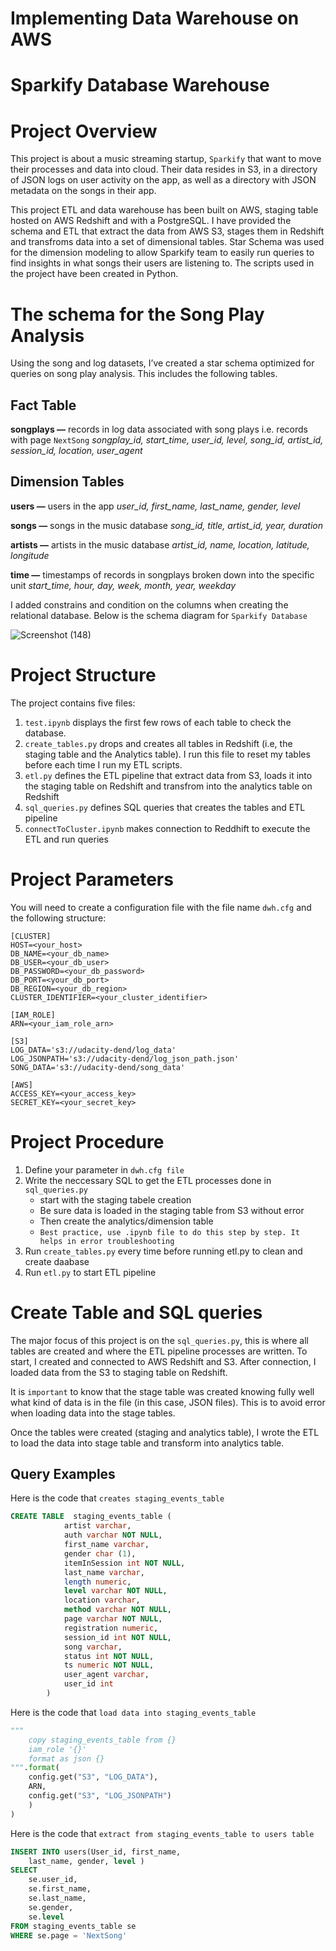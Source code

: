 # Implementing Data Warehouse on AWS
# Sparkify Database Warehouse
# Project Overview
This project is about a music streaming startup, `Sparkify` that want to move their processes and data into cloud. Their data resides in S3, in a directory of JSON logs on user activity on the app, as well as a directory with JSON metadata on the songs in their app.

This project ETL and data warehouse has been built on AWS, staging table hosted on AWS Redshift and with a PostgreSQL. I have provided the schema and ETL that extract the data from AWS S3, stages them in Redshift and transfroms data into a set of dimensional tables. Star Schema was used for the dimension modeling to allow Sparkify team to easily run queries to find insights in what songs their users are listening to. The scripts used in the project have been created in Python.

# The schema for the Song Play Analysis
Using the song and log datasets, I’ve created a star schema optimized for queries on song play analysis. This includes the following tables.

## Fact Table
**songplays —** records in log data associated with song plays i.e. records with page `NextSong`
*songplay_id, start_time, user_id, level, song_id, artist_id, session_id, location, user_agent*

## Dimension Tables
**users —** users in the app
*user_id, first_name, last_name, gender, level*

**songs —** songs in the music database
*song_id, title, artist_id, year, duration*

**artists —** artists in the music database
*artist_id, name, location, latitude, longitude*

**time —** timestamps of records in songplays broken down into the specific unit
*start_time, hour, day, week, month, year, weekday*

I added constrains and condition on the columns when creating the relational database. Below is the schema diagram for `Sparkify Database`

![Screenshot (148)](https://user-images.githubusercontent.com/55639062/78468855-5e654300-7713-11ea-835a-54c1f0cdf048.png)

# Project Structure
The project contains five files:
1. `test.ipynb` displays the first few rows of each table to check the database.
1. `create_tables.py` drops and creates all tables in Redshift (i.e, the staging table and the Analytics table). I run this file to reset my tables before each time I run my ETL scripts.
1. `etl.py` defines the ETL pipeline that extract data from S3, loads it into the staging table on Redshift and transfrom into the analytics table on Redshift
1. `sql_queries.py` defines SQL queries that creates the tables and ETL pipeline
1. `connectToCluster.ipynb` makes connection to Reddhift to execute the ETL and run queries

# Project Parameters
You will need to create a configuration file with the file name `dwh.cfg` and the following structure:

```
[CLUSTER]
HOST=<your_host>
DB_NAME=<your_db_name>
DB_USER=<your_db_user>
DB_PASSWORD=<your_db_password>
DB_PORT=<your_db_port>
DB_REGION=<your_db_region>
CLUSTER_IDENTIFIER=<your_cluster_identifier>

[IAM_ROLE]
ARN=<your_iam_role_arn>

[S3]
LOG_DATA='s3://udacity-dend/log_data'
LOG_JSONPATH='s3://udacity-dend/log_json_path.json'
SONG_DATA='s3://udacity-dend/song_data'

[AWS]
ACCESS_KEY=<your_access_key>
SECRET_KEY=<your_secret_key>
```

# Project Procedure
1. Define your parameter in `dwh.cfg file`
1. Write the neccessary SQL to get the ETL processes done in `sql_queries.py`
    * start with the staging tabele creation
    * Be sure data is loaded in the staging table from S3 without error
    * Then create the analytics/dimension table
    * `Best practice, use .ipynb file to do this step by step. It helps in error troubleshooting`
1. Run `create_tables.py` every time before running etl.py to clean and create daabase
1. Run `etl.py` to start ETL pipeline

# Create Table and SQL queries
The major focus of this project is on the `sql_queries.py`, this is where all tables are created and where the ETL pipeline processes are written. To start, I created and connected to AWS Redshift and S3. After connection, I loaded data from the S3 to staging table on Redshift. 

It is `important` to know that the stage table was created knowing fully well what kind of data is in the file (in this case, JSON files). This is to avoid error when loading data into the stage tables.

Once the tables were created (staging and analytics table), I wrote the ETL to load the data into stage table and transform into analytics table.

## Query Examples
Here is the code that `creates staging_events_table`
``` sql
CREATE TABLE  staging_events_table (
            artist varchar,
            auth varchar NOT NULL,
            first_name varchar,
            gender char (1),
            itemInSession int NOT NULL,
            last_name varchar,
            length numeric,
            level varchar NOT NULL,
            location varchar,
            method varchar NOT NULL,
            page varchar NOT NULL,
            registration numeric,
            session_id int NOT NULL,
            song varchar,
            status int NOT NULL,
            ts numeric NOT NULL,
            user_agent varchar,
            user_id int
        )
```

Here is the code that `load data into staging_events_table`
``` python
"""
    copy staging_events_table from {}
    iam_role '{}'
    format as json {}
""".format(
    config.get("S3", "LOG_DATA"),
    ARN,
    config.get("S3", "LOG_JSONPATH")
    )
)
```

Here is the code that `extract from staging_events_table to users table`
```sql
INSERT INTO users(User_id, first_name, 
    last_name, gender, level )
SELECT    
    se.user_id,
    se.first_name,
    se.last_name,
    se.gender,
    se.level
FROM staging_events_table se
WHERE se.page = 'NextSong'
```

